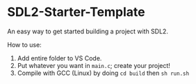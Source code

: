# SDL2-Starter-Template
An easy way to get started building a project with SDL2.

How to use:

1. Add entire folder to VS Code.
2. Put whatever you want in `main.c`; create your project!
3. Compile with GCC (Linux) by doing `cd build` then `sh run.sh`
